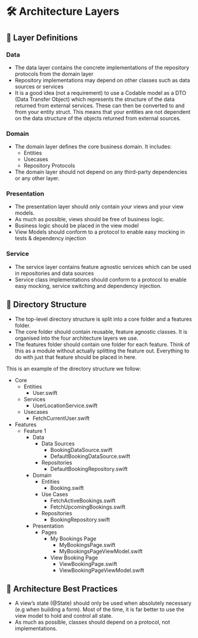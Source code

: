 # 🛠 Architecture Layers
## 🍰 Layer Definitions
### Data
* The data layer contains the concrete implementations of the repository protocols from the domain layer
* Repository implementations may depend on other classes such as data sources or services
* It is a good idea (not a requirement) to use a Codable model as a DTO (Data Transfer Object) which represents the structure of the data returned from external services. These can then be converted to and from your entity struct. This means that your entities are not dependent on the data structure of the objects returned from external sources.
### Domain
* The domain layer defines the core business domain. It includes:
    * Entities
    * Usecases
    * Repository Protocols
* The domain layer should not depend on any third-party dependencies or any other layer.
### Presentation
* The presentation layer should only contain your views and your view models.
* As much as possible, views should be free of business logic. 
* Business logic should be placed in the view model
* View Models should conform to a protocol to enable easy mocking in tests & dependency injection
### Service
* The service layer contains feature agnostic services which can be used in repositories and data sources
* Service class implementations should conform to a protocol to enable easy mocking, service switching and dependency injection.

## 📒 Directory Structure
* The top-level directory structure is split into a core folder and a features folder. 
* The core folder should contain reusable, feature agnostic classes. It is organised into the four architecture layers we use.
* The features folder should contain one folder for each feature. Think of this as a module without actually splitting the feature out. Everything to do with just that feature should be placed in here.

This is an example of the directory structure we follow:
* Core
    * Entities
        * User.swift
    * Services
        * UserLocationService.swift
    * Usecases
        * FetchCurrentUser.swift
* Features
    * Feature 1
        * Data
            * Data Sources
                * BookingDataSource.swift
                * DefaultBookingDataSource.swift
            * Repositories
                * DefaultBookingRepository.swift
        * Domain
            * Entities
                * Booking.swift
            * Use Cases
                * FetchActiveBookings.swift
                * FetchUpcomingBookings.swift
            * Repositories
                * BookingRepository.swift
        * Presentation
            * Pages
                * My Bookings Page
                    * MyBookingsPage.swift
                    * MyBookingsPageViewModel.swift
                * View Booking Page
                    * ViewBookingPage.swift
                    * ViewBookingPageViewModel.swift

## 💯 Architecture Best Practices
* A view’s state (@State) should only be used when absolutely necessary (e.g when building a form). Most of the time, it is far better to use the view model to hold and control all state.
* As much as possible, classes should depend on a protocol, not implementations.
